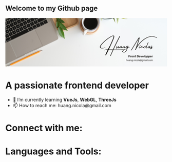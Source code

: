 ## Welcome to my Github page

![hNnicolas](https://github.com/hNnicolas/hNnicolas/blob/main/Banner%20github.png)

# A passionate frontend developer 


<ul>
  <li>🌱 I’m currently learning <strong>VueJs</strong>, <strong>WebGL</strong>, <strong>ThreeJs</strong></li>
  <li>📫 How to reach me: huang.nicola@gmail.com</li>
</ul>

# Connect with me:

# Languages and Tools:


